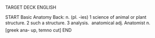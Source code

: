 TARGET DECK
ENGLISH

START
Basic
Anatomy
Back: n. (pl. -ies) 1 science of animal or plant structure. 2 such a structure. 3 analysis.  anatomical adj. Anatomist n. [greek ana- up, temno cut]
END
